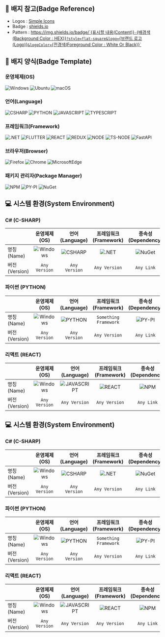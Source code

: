 ## 📑 배지 참고(Badge Reference)

* Logos   : [Simple Icons](https://simpleicons.org/)
* Badge   : [shields.io](https://shields.io/)
* Pattern : [https://img.shields.io/badge/`{표시할 내용(Content)}`-`{배경색(Background Color : HEX)}`?style=flat-square&logo=`{브랜드 로고(Logo)}`&logoColor=`{전경색(Foreground Color : White Or Black)}`](/)

## 💌 배지 양식(Badge Template)

### 운영체제(OS)

![Windows](https://img.shields.io/badge/Windows-0078D6?style=flat-square&logo=Windows&logoColor=white)
![Ubuntu](https://img.shields.io/badge/Ubuntu-E95420?style=flat-square&logo=Ubuntu&logoColor=white)
![macOS](https://img.shields.io/badge/macOS-000000?style=flat-square&logo=macOS&logoColor=white)

### 언어(Language)

![CSHARP](https://img.shields.io/badge/CSHARP-239120?style=flat-square&logo=CSharp&logoColor=white)
![PYTHON](https://img.shields.io/badge/PYTHON-3776AB?style=flat-square&logo=Python&logoColor=white)
![JAVASCRIPT](https://img.shields.io/badge/JAVASCRIPT-F7DF1E?style=flat-square&logo=JavaScript&logoColor=black)
![TYPESCRIPT](https://img.shields.io/badge/TYPESCRIPT-3178C6?style=flat-square&logo=TypeScript&logoColor=white)

### 프레임워크(Framework)

![.NET](https://img.shields.io/badge/.NET-512BD4?style=flat-square&logo=.NET&logoColor=white)
![FLUTTER](https://img.shields.io/badge/FLUTTER-02569B?style=flat-square&logo=Flutter&logoColor=white)
![REACT](https://img.shields.io/badge/REACT-61DAFB?style=flat-square&logo=React&logoColor=black)
![REDUX](https://img.shields.io/badge/REDUX-764ABC?style=flat-square&logo=Redux&logoColor=white)
![NODE](https://img.shields.io/badge/NODE.JS-339933?style=flat-square&logo=Node.js&logoColor=white)
![TS-NODE](https://img.shields.io/badge/TSNODE-3178C6?style=flat-square&logo=ts-node&logoColor=white)
![FastAPI](https://img.shields.io/badge/FastAPI-009688?style=flat-square&logo=FastAPI&logoColor=white)

### 브라우저(Browser)

![Firefox](https://img.shields.io/badge/Firefox-FF7139?style=flat-square&logo=FirefoxBrowser&logoColor=white)
![Chrome](https://img.shields.io/badge/Chrome-4285F4?style=flat-square&logo=GoogleChrome&logoColor=white)
![MicrosoftEdge](https://img.shields.io/badge/MicrosoftEdge-0078D7?style=flat-square&logo=MicrosoftEdge&logoColor=white)

### 패키지 관리자(Package Manager)

![NPM](https://img.shields.io/badge/NPM-CB3837?style=flat-square&logo=npm&logoColor=white)
![PY-PI](https://img.shields.io/badge/PYPI-3775A9?style=flat-square&logo=PyPI&logoColor=white)
![NuGet](https://img.shields.io/badge/NUGET-004880?style=flat-square&logo=NuGet&logoColor=white)

## 💻 시스템 환경(System Environment)

### C# (C-SHARP)

||운영체제(OS)|언어(Language)|프레임워크(Framework)|종속성(Dependency)|
|-|:-:|:-:|:-:|:-:|
|명칭(Name)|![Windows](https://img.shields.io/badge/Windows-0078D6?style=flat-square&logo=Windows&logoColor=white)|![CSHARP](https://img.shields.io/badge/CSHARP-239120?style=flat-square&logo=CSharp&logoColor=white)|![.NET](https://img.shields.io/badge/.NET-512BD4?style=flat-square&logo=.NET&logoColor=white)|![NuGet](https://img.shields.io/badge/NUGET-004880?style=flat-square&logo=NuGet&logoColor=white)|
|버전(Version)|`Any Version`|`Any Version`|`Any Version`|`Any Link`|

### 파이썬 (PYTHON)

||운영체제(OS)|언어(Language)|프레임워크(Framework)|종속성(Dependency)|
|-|:-:|:-:|:-:|:-:|
|명칭(Name)|![Windows](https://img.shields.io/badge/Windows-0078D6?style=flat-square&logo=Windows&logoColor=white)|![PYTHON](https://img.shields.io/badge/PYTHON-3776AB?style=flat-square&logo=Python&logoColor=white)|`Something Framework`|![PY-PI](https://img.shields.io/badge/PYPI-3775A9?style=flat-square&logo=PyPI&logoColor=white)|
|버전(Version)|`Any Version`|`Any Version`|`Any Version`|`Any Link`|

### 리액트 (REACT)

||운영체제(OS)|언어(Language)|프레임워크(Framework)|종속성(Dependency)|
|-|:-:|:-:|:-:|:-:|
|명칭(Name)|![Windows](https://img.shields.io/badge/Windows-0078D6?style=flat-square&logo=Windows&logoColor=white)|![JAVASCRIPT](https://img.shields.io/badge/JAVASCRIPT-F7DF1E?style=flat-square&logo=JavaScript&logoColor=black)|![REACT](https://img.shields.io/badge/REACT-61DAFB?style=flat-square&logo=React&logoColor=black)|![NPM](https://img.shields.io/badge/NPM-CB3837?style=flat-square&logo=npm&logoColor=white)|
|버전(Version)|`Any Version`|`Any Version`|`Any Version`|`Any Link`|

## 💻 시스템 환경(System Environment)

### C# (C-SHARP)

||운영체제(OS)|언어(Language)|프레임워크(Framework)|종속성(Dependency)|
|-|:-:|:-:|:-:|:-:|
|명칭(Name)|![Windows](https://img.shields.io/badge/Windows-0078D6?style=flat-square&logo=Windows&logoColor=white)|![CSHARP](https://img.shields.io/badge/CSHARP-239120?style=flat-square&logo=CSharp&logoColor=white)|![.NET](https://img.shields.io/badge/.NET-512BD4?style=flat-square&logo=.NET&logoColor=white)|![NuGet](https://img.shields.io/badge/NUGET-004880?style=flat-square&logo=NuGet&logoColor=white)|
|버전(Version)|`Any Version`|`Any Version`|`Any Version`|`Any Link`|

### 파이썬 (PYTHON)

||운영체제(OS)|언어(Language)|프레임워크(Framework)|종속성(Dependency)|
|-|:-:|:-:|:-:|:-:|
|명칭(Name)|![Windows](https://img.shields.io/badge/Windows-0078D6?style=flat-square&logo=Windows&logoColor=white)|![PYTHON](https://img.shields.io/badge/PYTHON-3776AB?style=flat-square&logo=Python&logoColor=white)|`Something Framework`|![PY-PI](https://img.shields.io/badge/PYPI-3775A9?style=flat-square&logo=PyPI&logoColor=white)|
|버전(Version)|`Any Version`|`Any Version`|`Any Version`|`Any Link`|

### 리액트 (REACT)

||운영체제(OS)|언어(Language)|프레임워크(Framework)|종속성(Dependency)|
|-|:-:|:-:|:-:|:-:|
|명칭(Name)|![Windows](https://img.shields.io/badge/Windows-0078D6?style=flat-square&logo=Windows&logoColor=white)|![JAVASCRIPT](https://img.shields.io/badge/JAVASCRIPT-F7DF1E?style=flat-square&logo=JavaScript&logoColor=black)|![REACT](https://img.shields.io/badge/REACT-61DAFB?style=flat-square&logo=React&logoColor=black)|![NPM](https://img.shields.io/badge/NPM-CB3837?style=flat-square&logo=npm&logoColor=white)|
|버전(Version)|`Any Version`|`Any Version`|`Any Version`|`Any Link`|
